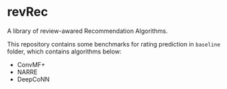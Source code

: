 # revRec 

A library of review-awared Recommendation Algorithms.

This repository contains some benchmarks for rating prediction in `baseline` folder, which contains algorithms below:

  - ConvMF+
  - NARRE
  - DeepCoNN
